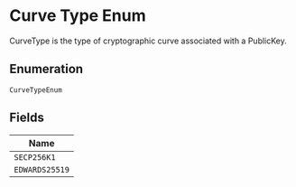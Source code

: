 # Curve Type Enum

CurveType is the type of cryptographic curve associated with a PublicKey.

## Enumeration

`CurveTypeEnum`

## Fields

| Name           |
| -------------- |
| `SECP256K1`    |
| `EDWARDS25519` |

